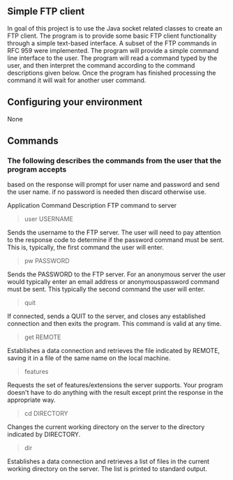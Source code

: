 

## Simple FTP client
In goal of this project is to use the Java socket related classes to create an FTP client. The program is to provide some
basic FTP client functionality through a simple text-based interface. A subset of the FTP commands in RFC 959 were
implemented. The program will provide a simple command line interface to the user. The program will read a command
typed by the user, and then interpret the command according to the command descriptions given below. Once the program
has finished processing the command it will wait for another user command.

## Configuring your environment

None

## Commands

### The following describes the commands from the user that the program accepts

based on the response will prompt for user name and password and send the user name.
if no password is needed then discard otherwise use.

Application Command	Description	FTP command to server

> user USERNAME

Sends the username to the FTP server. The user will need to pay attention to the response code to determine if the
password command must be sent. This is, typically, the first command the user will enter.

> pw PASSWORD

Sends the PASSWORD to the FTP server. For an anonymous server the user would typically enter an email address or
anonymouspassword command must be sent. This typically the second command the user will enter.

> quit

If connected, sends a QUIT to the server, and closes any established connection and then exits the program. This command
is valid at any time.


> get REMOTE

Establishes a data connection and retrieves the file indicated by REMOTE, saving it in a file of the same name on the
local machine.

> features

Requests the set of features/extensions the server supports. Your program doesn't have to do anything with the result
except print the response in the appropriate way.

> cd DIRECTORY

Changes the current working directory on the server to the directory indicated by DIRECTORY.

> dir

Establishes a data connection and retrieves a list of files in the current working directory on the server. The list is
printed to standard output.


